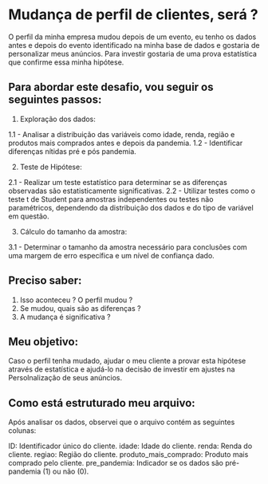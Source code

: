 # Mudança de perfil de clientes, será ?

O perfil da minha empresa mudou depois de um evento, eu tenho os dados antes e depois do evento identificado na minha base de dados e  gostaria de personalizar meus anúncios. Para investir gostaria de uma prova estatística que confirme essa minha hipótese.

## Para abordar este desafio, vou seguir os seguintes passos:

1. Exploração dos dados:

1.1 - Analisar a distribuição das variáveis como idade, renda, região e produtos mais comprados antes e depois da pandemia.
1.2 - Identificar diferenças nítidas pré e pós pandemia.

2. Teste de Hipótese:

2.1 - Realizar um teste estatístico para determinar se as diferenças observadas são estatisticamente significativas.
2.2 - Utilizar testes como o teste t de Student para amostras independentes ou testes não paramétricos, dependendo da distribuição dos dados e do tipo de variável em questão.

3. Cálculo do tamanho da amostra:

3.1 - Determinar o tamanho da amostra necessário para conclusões com uma margem de erro específica e um nível de confiança dado.

## Preciso saber:
1. Isso aconteceu ? O perfil mudou ?
2. Se mudou, quais são as diferenças ?
3. A mudança é significativa ?

## Meu objetivo: 
Caso o perfil tenha mudado, ajudar o meu cliente a provar esta hipótese através de estatística  e ajudá-lo na decisão de investir em ajustes na Persolnalização de seus anúncios.

## Como está estruturado meu arquivo:

Após analisar os dados, observei que o arquivo contém as seguintes colunas:

ID: Identificador único do cliente.
idade: Idade do cliente.
renda: Renda do cliente.
regiao: Região do cliente.
produto_mais_comprado: Produto mais comprado pelo cliente.
pre_pandemia: Indicador se os dados são pré-pandemia (1) ou não (0).
